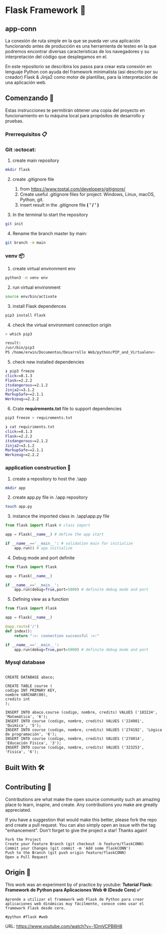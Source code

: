 # Flask Framework :hocho:

## app-conn

La conexión de ruta simple en la que se pueda ver una aplicación funcionando antes de producción es una herramienta de testeo en la que podremos encontrar diversas caracteristicas de los navegadores y su interpretación del código que desplegamos en el.

En este repositorio se describira los pasos para crear esta conexión en lenguaje Python con ayuda del framework minimalista (asi descrito por su creador) Flask & Jinja2 como motor de plantillas, para la interpretación de una aplicación web.

## Comenzando :rocket:

Estas instrucciones te permitirán obtener una copia del proyecto en funcionamiento en tu máquina local para propósitos de desarrollo y pruebas.

### Prerrequisitos :clipboard:

### Git :octocat:

1. create main repository 

~~~sh
mkdir flask
~~~

2. create .gitignore file

    1. from https://www.toptal.com/developers/gitignore/
    2. Create useful .gitignore files for project: Windows, Linux, macOS, Python, git.
    3. insert result in the .gitignore file **( ' / ' )**

3. In the terminal to start the repository

~~~sh
git init
~~~

4. Rename the branch master by main:

~~~sh
git branch -m main
~~~

### venv  :package:

1. create virtual environment env

~~~sh
python3 -m venv env
~~~

2. run virtual environment

~~~sh
source env/bin/activate
~~~

3. install Flask dependences

~~~sh
pip3 install Flask
~~~

4. check the virtual environment connection origin

~~~sh
> which pip3

result:
/usr/bin/pip3
PS /home/erwin/Documentos/Desarrollo Web/python/PIP_and_Virtualenv> 
~~~

5. check new installed dependencies

~~~sh
❯ pip3 freeze
click==8.1.3
Flask==2.2.2
itsdangerous==2.1.2
Jinja2==3.1.2
MarkupSafe==2.1.1
Werkzeug==2.2.2
~~~

6. Crate **requirements.txt** file to support dependencies

~~~sh
pip3 freeze > requirements.txt

❯ cat requiriments.txt
click==8.1.3
Flask==2.2.2
itsdangerous==2.1.2
Jinja2==3.1.2
MarkupSafe==2.1.1
Werkzeug==2.2.2
~~~

### application construction :floppy_disk:

1. create a repository to host the .\app

~~~sh
mkdir app
~~~

2. create app.py file in .\app repository

~~~sh
touch app.py
~~~

3. instance the imported class in .\app\app.py file

~~~Python
from flask import Flask # class import

app = Flask(__name__) # define the app start

if __name__=='__main__': # validation main for initialize
    app.run() # app initialize
~~~

4. Debug mode and port definite 

~~~Python
from flask import Flask 

app = Flask(__name__)

if __name__=='__main__': 
    app.run(debug=True,port=5000) # definite debug mode and port
~~~

5. Defining view as a function

~~~Python
from flask import Flask 

app = Flask(__name__)

@app.route('/')
def index():
    return ":>: connection successful :>:"

if __name__=='__main__': 
    app.run(debug=True,port=5000) # definite debug mode and port
~~~

### Mysql database

~~~MySQL

CREATE DATABASE abaco;

CREATE TABLE course (
codigo INT PRIMARY KEY,
nombre VARCHAR(80),
credits int
);

INSERT INTO abaco.course (codigo, nombre, credits) VALUES ('183224', 'Matemática', '6');
INSERT INTO course (codigo, nombre, credits) VALUES ('224981', 'Quimica', '5');
INSERT INTO course (codigo, nombre, credits) VALUES ('274192', 'Lógica de programación', '6');
INSERT INTO course (codigo, nombre, credits) VALUES ('274914', 'Educación Física', '3');
INSERT INTO course (codigo, nombre, credits) VALUES ('323253', 'Física', '6');

~~~

## Built With :hammer_and_wrench:





## Contributing :paperclip:

Contributions are what make the open source community such an amazing place to learn, inspire, and create. Any contributions you make are greatly appreciated.

If you have a suggestion that would make this better, please fork the repo and create a pull request. You can also simply open an issue with the tag "enhancement". Don't forget to give the project a star! Thanks again!

    Fork the Project
    Create your Feature Branch (git checkout -b feature/flaskCONN)
    Commit your Changes (git commit -m 'Add some flaskCONN')
    Push to the Branch (git push origin feature/flaskCONN)
    Open a Pull Request



## Origin :black_square_button:


This work was an experiment by of practice by youtube:  **Tutorial Flask: Framework de Python para Aplicaciones Web 🌐 (Desde Cero) ✅**

~~~
Aprende a utilizar el framework web Flask de Python para crear aplicaciones web dinámicas muy fácilmente, conoce como usar el framework Flask desde cero.

#python #flask #web
~~~
URL: https://www.youtube.com/watch?v=-1DmVCPB6H8
